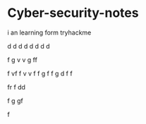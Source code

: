 # Cyber-security-notes
i an learning form tryhackme 

d
d
d
d
d
d
d
d

f
g
v
v
g
ff

f
vf
f
v
v
f
f
g
f
f
g
d
f
f

fr
f
dd

f
g
gf

f
